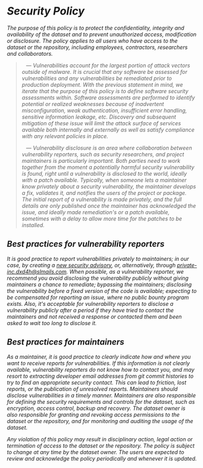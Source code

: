 # *Security Policy*
*The purpose of this policy is to protect the confidentiality, integrity and availability of the dataset and to prevent unauthorized access, modification or disclosure. The policy applies to all users who have access to the dataset or the repository, including employees, contractors, researchers and collaborators.*

> &ensp; — *Vulnerabilities account for the largest portion of attack vectors outside of malware. It is crucial that any software be assessed for vulnerabilities and any vulnerabilities be remediated prior to production deployment. With the previous statement in mind, we iterate that the purpose of this policy is to define software security assessments within. Software assessments are performed to identify potential or realized weaknesses because of inadvertent misconfiguration, weak authentication, insufficient error handling, sensitive information leakage, etc. Discovery and subsequent mitigation of these issue will limit the attack surface of services available both internally and externally as well as satisfy compliance with any relevant policies in place.*
> 
> &ensp; — *Vulnerability disclosure is an area where collaboration between vulnerability reporters, such as security researchers, and project maintainers is particularly important. Both parties need to work together from the moment a potentially harmful security vulnerability is found, right until a vulnerability is disclosed to the world, ideally with a patch available. Typically, when someone lets a maintainer know privately about a security vulnerability, the maintainer develops a fix, validates it, and notifies the users of the project or package. The initial report of a vulnerability is made privately, and the full details are only published once the maintainer has acknowledged the issue, and ideally made remediation's or a patch available, sometimes with a delay to allow more time for the patches to be installed.*

## *Best practices for vulnerability reporters*
*It is good practice to report vulnerabilities privately to maintainers; in our case, by creating a [new security advisory](https://github.com/private-collaboration-consortium/ckernel/security/advisories/new), or, alternatively, through [private-inc.dxd4h@slmails.com](mailto:private-inc.dxd4h@slmails.com). When possible, as a vulnerability reporter, we recommend you avoid disclosing the vulnerability publicly without giving maintainers a chance to remediate; bypassing the maintainers; disclosing the vulnerability before a fixed version of the code is available; expecting to be compensated for reporting an issue, where no public bounty program exists. Also, it's acceptable for vulnerability reporters to disclose a vulnerability publicly after a period if they have tried to contact the maintainers and not received a response or contacted them and been asked to wait too long to disclose it.*

## *Best practices for maintainers*
*As a maintainer, it is good practice to clearly indicate how and where you want to receive reports for vulnerabilities. If this information is not clearly available, vulnerability reporters do not know how to contact you, and may resort to extracting developer email addresses from git commit histories to try to find an appropriate security contact. This can lead to friction, lost reports, or the publication of unresolved reports. Maintainers should disclose vulnerabilities in a timely manner. Maintainers are also responsible for defining the security requirements and controls for the dataset, such as encryption, access control, backup and recovery. The dataset owner is also responsible for granting and revoking access permissions to the dataset or the repository, and for monitoring and auditing the usage of the dataset.*

*Any violation of this policy may result in disciplinary action, legal action or termination of access to the dataset or the repository. The policy is subject to change at any time by the dataset owner. The users are expected to review and acknowledge the policy periodically and whenever it is updated.*